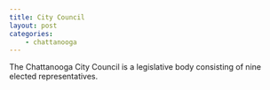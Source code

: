 ```yaml
---
title: City Council
layout: post
categories:
    - chattanooga
---
```


The Chattanooga City Council is a legislative body consisting of nine elected representatives.
